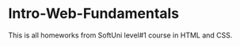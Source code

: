 Intro-Web-Fundamentals
======================
  This is all homeworks from SoftUni level#1 course in HTML and CSS. 
